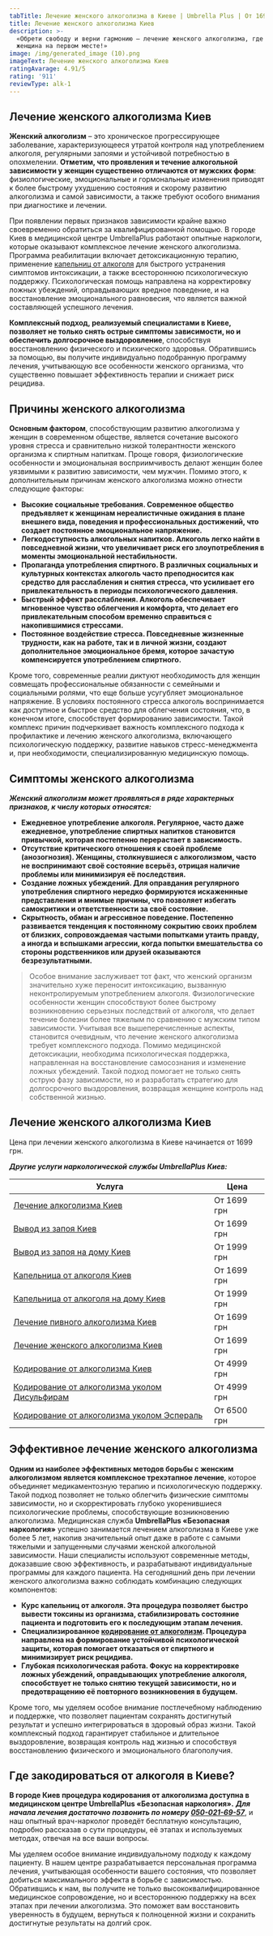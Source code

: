 ```yaml
---
tabTitle: Лечение женского алкоголизма в Киеве | Umbrella Plus | От 1699 грн
title: Лечение женского алкоголизма Киев
description: >-
  «Обрети свободу и верни гармонию – лечение женского алкоголизма, где каждая
  женщина на первом месте!»
image: /img/generated_image (10).png
imageText: Лечение женского алкоголизма Киев
ratingAvarage: 4.91/5
rating: '911'
reviewType: alk-1
---
```


## Лечение женского алкоголизма Киев

**Женский алкоголизм** – это хроническое прогрессирующее заболевание, характеризующееся утратой контроля над употреблением алкоголя, регулярными запоями и устойчивой потребностью в опохмелении. **Отметим, что проявления и течение алкогольной зависимости у женщин существенно отличаются от мужских форм**: физиологические, эмоциональные и гормональные изменения приводят к более быстрому ухудшению состояния и скорому развитию алкоголизма и самой зависимости, а также требуют особого внимания при диагностике и лечении.

При появлении первых признаков зависимости крайне важно своевременно обратиться за квалифицированной помощью. В городе Киев в медицинской центре UmbrellaPlus работают опытные наркологи, которые оказывают комплексное лечение женского алкоголизма. Программа реабилитации включает детоксикационную терапию, применение [капельниц от алкоголя](https://umbrella-plus.com.ua/kiev/kapelnica_ot_alkogola_kiev/) для быстрого устранения симптомов интоксикации, а также всестороннюю психологическую поддержку. Психологическая помощь направлена на корректировку ложных убеждений, оправдывающих вредное поведение, и на восстановление эмоционального равновесия, что является важной составляющей успешного лечения.

**Комплексный подход, реализуемый специалистами в Киеве, позволяет не только снять острые симптомы зависимости, но и обеспечить долгосрочное выздоровление**, способствуя восстановлению физического и психического здоровья. Обратившись за помощью, вы получите индивидуально подобранную программу лечения, учитывающую все особенности женского организма, что существенно повышает эффективность терапии и снижает риск рецидива.

## Причины женского алкоголизма

**Основным фактором**, способствующим развитию алкоголизма у женщин в современном обществе, является сочетание высокого уровня стресса и сравнительно низкой толерантности женского организма к спиртным напиткам. Проще говоря, физиологические особенности и эмоциональная восприимчивость делают женщин более уязвимыми к развитию зависимости, чем мужчин. Помимо этого, к дополнительным причинам женского алкоголизма можно отнести следующие факторы:

* **Высокие социальные требования. Современное общество предъявляет к женщинам нереалистичные ожидания в плане внешнего вида, поведения и профессиональных достижений, что создает постоянное эмоциональное напряжение.**
* **Легкодоступность алкогольных напитков. Алкоголь легко найти в повседневной жизни, что увеличивает риск его злоупотребления в моменты эмоциональной нестабильности.**
* **Пропаганда употребления спиртного. В различных социальных и культурных контекстах алкоголь часто преподносится как средство для расслабления и снятия стресса, что усиливает его привлекательность в периоды психологического давления.**
* **Быстрый эффект расслабления. Алкоголь обеспечивает мгновенное чувство облегчения и комфорта, что делает его привлекательным способом временно справиться с накопившимися стрессами.**
* **Постоянное воздействие стресса. Повседневные жизненные трудности, как на работе, так и в личной жизни, создают дополнительное эмоциональное бремя, которое зачастую компенсируется употреблением спиртного.**

Кроме того, современные реалии диктуют необходимость для женщин совмещать профессиональные обязанности с семейными и социальными ролями, что еще больше усугубляет эмоциональное напряжение. В условиях постоянного стресса алкоголь воспринимается как доступное и быстрое средство для облегчения состояния, что, в конечном итоге, способствует формированию зависимости. Такой комплекс причин подчеркивает важность комплексного подхода к профилактике и лечению женского алкоголизма, включающего психологическую поддержку, развитие навыков стресс-менеджмента и, при необходимости, специализированную медицинскую помощь.

## Симптомы женского алкоголизма

***Женский алкоголизм может проявляться в ряде характерных признаков, к числу которых относятся:***

* **Ежедневное употребление алкоголя. Регулярное, часто даже ежедневное, употребление спиртных напитков становится привычкой, которая постепенно перерастает в зависимость.**
* **Отсутствие критического отношения к своей проблеме (анозогнозия). Женщины, столкнувшиеся с алкоголизмом, часто не воспринимают своё состояние всерьёз, отрицая наличие проблемы или минимизируя её последствия.**
* **Создание ложных убеждений. Для оправдания регулярного употребления спиртного нередко формируются искаженнные представления и мнимые причины, что позволяет избегать самокритики и ответственности за своё состояние.**
* **Скрытность, обман и агрессивное поведение. Постепенно развивается тенденция к постоянному сокрытию своих проблем от близких, сопровождаемая частыми попытками утаить правду, а иногда и вспышками агрессии, когда попытки вмешательства со стороны родственников или друзей оказываются безрезультатными.**

> Особое внимание заслуживает тот факт, что женский организм значительно хуже переносит интоксикацию, вызванную неконтролируемым употреблением алкоголя. Физиологические особенности женщин способствуют более быстрому возникновению серьезных последствий от алкоголя, что делает течение болезни более тяжелым по сравнению с мужским типом зависимости. Учитывая все вышеперечисленные аспекты, становится очевидным, что лечение женского алкоголизма требует комплексного подхода. Помимо медицинской детоксикации, необходима психологическая поддержка, направленная на восстановление самосознания и изменение ложных убеждений. Такой подход помогает не только снять острую фазу зависимости, но и разработать стратегию для долгосрочного выздоровления, возвращая женщине контроль над собственной жизнью.

## Лечение женского алкоголизма Киев

Цена при лечении женского алкоголизма в Киеве начинается от 1699 грн.

***Другие услуги наркологической службы UmbrellaPlus Киев:***

| Услуга                                                                                  | Цена        |
| --------------------------------------------------------------------------------------- | ----------- |
| [Лечение алкоголизма Киев](lechenie-alkogolizma-kiev)                                   | От 1699 грн |
| [Вывод из запоя Киев](Vivod-iz-zapoia-kiev)                                             | От 1699 грн |
| [Вывод из запоя на дому Киев](Vivod-iz-zapoia-na-domy-kiev)                             | От 1999 грн |
| [Капельница от алкоголя Киев](Kapelnica_ot_alkogola_kiev)                               | От 1699 грн |
| [Капельница от алкоголя на дому Киев](Kapelnica_ot_alkogola_na_domy_kiev)               | От 1999 грн |
| [Лечение пивного алкоголизма Киев](lechenie-pivnogi-alkogolizma-kiev)                   | От 1699 грн |
| [Лечение женского алкоголизма Киев](lechenie-jenskogo-alkogolizma-kiev)                 | От 1699 грн |
| [Кодирование от алкоголизма Киев](kodirovka-ot-alkogolia-kiev)                          | От 4999 грн |
| [Кодирование от алкоголизма уколом Дисульфирам](kodirovka-ot-alkogolia-disulfiram-kiev) | От 4999 грн |
| [Кодирование от алкоголизма уколом Эспераль](kodirovka-ot-alkogolizma-espiarl-kiev)     | От 6500 грн |

## Эффективное лечение женского алкоголизма

**Одним из наиболее эффективных методов борьбы с женским алкоголизмом является комплексное трехэтапное лечение**, которое объединяет медикаментозную терапию и психологическую поддержку. Такой подход позволяет не только облегчить физические симптомы зависимости, но и скорректировать глубоко укоренившиеся психологические проблемы, способствующие возникновению алкоголизма. Медицинская служба **UmbrellaPlus «Безопасная наркология»** успешно занимается лечением алкоголизма в Киеве уже более 5 лет, накопив значительный опыт даже в работе с самыми тяжелыми и запущенными случаями женской алкогольной зависимости. Наши специалисты используют современные методы, доказавшие свою эффективность, и разрабатывают индивидуальные программы для каждого пациента. На сегодняшний день при лечении женского алкоголизма важно соблюдать комбинацию следующих компонентов:

* **Курс капельниц от алкоголя. Эта процедура позволяет быстро вывести токсины из организма, стабилизировать состояние пациента и подготовить его к последующим этапам лечения.**
* **Специализированное [кодирование от алкоголизм](https://umbrella-plus.com.ua/kiev/kodirovka-ot-alkogolia-kiev/). Процедура направлена на формирование устойчивой психологической защиты, которая помогает отказаться от спиртного и минимизирует риск рецидива.**
* **Глубокая психологическая работа. Фокус на корректировке ложных убеждений, оправдывающих употребление алкоголя, способствует не только снятию текущей зависимости, но и предотвращению её повторного возникновения в будущем.**

Кроме того, мы уделяем особое внимание постлечебному наблюдению и поддержке, что позволяет пациентам сохранять достигнутый результат и успешно интегрироваться в здоровый образ жизни. Такой комплексный подход гарантирует стабильное и длительное выздоровление, возвращая контроль над жизнью и способствуя восстановлению физического и эмоционального благополучия.

## Где закодироваться от алкоголя в Киеве?

**В городе Киев процедура кодирования от алкоголизма доступна в медицинском центре UmbrellaPlus «Безопасная наркология».** ***Для начала лечения достаточно позвонить по номеру [050-021-69-57](tel:0500216957)***, и наш опытный врач-нарколог проведёт бесплатную консультацию, подробно рассказав о сути процедуры, её этапах и используемых методах, отвечая на все ваши вопросы.

Мы уделяем особое внимание индивидуальному подходу к каждому пациенту. В нашем центре разрабатывается персональная программа лечения, учитывающая особенности вашего состояния, что позволяет добиться максимального эффекта в борьбе с зависимостью. Обратившись к нам, вы получите не только высококвалифицированное медицинское сопровождение, но и всестороннюю поддержку на всех этапах при лечении алкоголизма. Это поможет вам восстановить уверенность в будущем, вернуться к полноценной жизни и сохранить достигнутые результаты на долгий срок.
